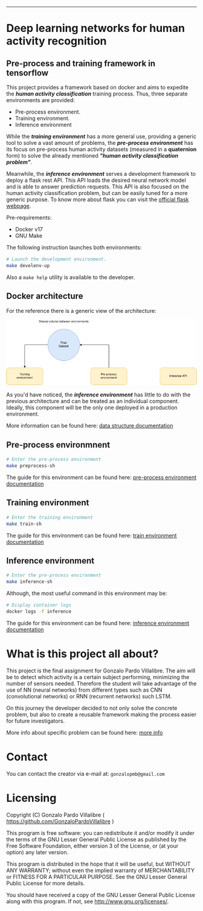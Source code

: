 ---

# Deep learning networks for human activity recognition

## Pre-process and training framework in tensorflow

This project provides a framework based on docker and aims to expedite the ***human activity classification*** training process. Thus, three separate environments are provided:

- Pre-process environment.
- Training environment.
- Inference environment

While the ***training environment*** has a more general use, providing a generic tool to solve a vast amount of problems, the ***pre-process environment*** has its focus on pre-process human activity datasets (measured in a **quaternion** form) to solve the already mentioned ***"human activity classification problem"***.

Meanwhile, the ***inference environment*** serves a development framework to deploy a flask rest API. This API loads the desired neural network model and is able to answer prediction requests. This API is also focused on the human activity classification problem, but can be easily tuned for a more generic purpose. To know more about flask you can visit the [official flask webpage](https://flask.palletsprojects.com/en/1.1.x/).

Pre-requirements:

- Docker v17
- GNU Make

The following instruction launches both environments:

```sh
# Launch the development environment.
make develenv-up
```

Also a `make help` utility is available to the developer.

## Docker architecture

For the reference there is a generic view of the architecture:

![Usage_schema](doc/images/docker-architecture.png)

As you'd have noticed, the ***inference environment*** has little to do with the previous architecture and can be treated as an individual component. Ideally, this component will be the only one deployed in a production environment.

More information can be found here: [data structure documentation](framework)

## Pre-process environmnent

```sh
# Enter the pre-process environment
make preprocess-sh
```

The guide for this environment can be found here: [pre-process environment documentation](framework/pre-process)

## Training environment

```sh
# Enter the training environment
make train-sh
```

The guide for this environment can be found here: [train environment documentation](framework/train)

## Inference environment

```sh
# Enter the pre-process environment
make inference-sh
```

Although, the most useful command in this environment may be:

```sh
# Display container logs
docker logs -f inference
```

The guide for this environment can be found here: [inference environment documentation](framework/inference)

# What is this project all about?

This project is the final assignment for Gonzalo Pardo Villalibre. The aim will be to detect which activity is a certain subject performing, minimizing the number of sensors needed. Therefore the student will take advantage of the use of NN (neural networks) from different types such as CNN (convolutional networks) or RNN (recurrent networks) such LSTM.

On this journey the developer decided to not only solve the concrete problem, but also to create a reusable framework making the process easier for future investigators.

More info about specific problem can be found here: [more info](doc/documents/this-problem.md)

# Contact

You can contact the creator via e-mail at: `gonzalopmb@gmail.com`

# Licensing

Copyright (C) Gonzalo Pardo Villalibre ( https://github.com/GonzaloPardoVillalibre )

This program is free software: you can redistribute it and/or modify it under the terms of the GNU Lesser General Public License as published by the Free Software Foundation, either version 3 of the License, or (at your option) any later version.

This program is distributed in the hope that it will be useful, but WITHOUT ANY WARRANTY; without even the implied warranty of MERCHANTABILITY or FITNESS FOR A PARTICULAR PURPOSE. See the GNU Lesser General Public License for more details.

You should have received a copy of the GNU Lesser General Public License along with this program. If not, see http://www.gnu.org/licenses/.
